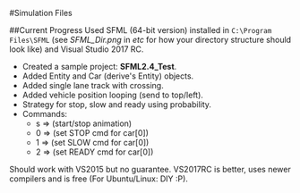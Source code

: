 #Simulation Files

##Current Progress
Used SFML (64-bit version) installed in `C:\Program Files\SFML` (see *SFML_Dir.png* in *etc* for how your directory structure should look like) and Visual Studio 2017 RC.

- Created a sample project: __SFML2.4_Test__.
- Added Entity and Car (derive's Entity) objects.
- Added single lane track with crossing.
- Added vehicle position looping (send to top/left).
- Strategy for stop, slow and ready using probability.
- Commands: 
  - s => (start/stop animation) 
  - 0 => (set STOP cmd for car[0])
  - 1 => (set SLOW cmd for car[0])
  - 2 => (set READY cmd for car[0])

Should work with VS2015 but no guarantee. VS2017RC is better, uses newer compilers and is free (For Ubuntu/Linux: DIY :P).
